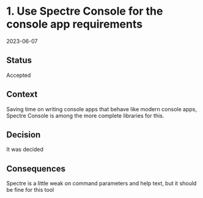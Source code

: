 # 1. Use Spectre Console for the console app requirements

2023-06-07

## Status

Accepted

## Context

Saving time on writing console apps that  behave like modern console apps, Spectre Console is among the more complete libraries for this.

## Decision

It was decided

## Consequences

Spectre is a little weak on command parameters and help text, but it should be fine for this tool
